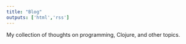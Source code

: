 ```yaml
---
title: "Blog"
outputs: ['html','rss']
---
```


My collection of thoughts on programming, Clojure, and other topics.
